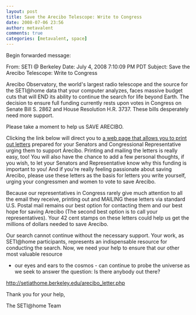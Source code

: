 ```yaml
---
layout: post
title: Save the Arecibo Telescope: Write to Congress
date: 2008-07-06 23:56
author: metavalent
comments: true
categories: [metavalent, space]
---
```

Begin forwarded message:

From: SETI @ Berkeley
Date: July 4, 2008 7:10:09 PM PDT
Subject: Save the Arecibo Telescope: Write to Congress

Arecibo Observatory, the world's largest radio telescope and the source for
the SETI@home data that your computer analyzes, faces massive budget cuts that
will END its ability to continue the search for life beyond Earth. The decision
to ensure full funding currently rests upon votes in Congress on Senate Bill S.
2862 and House Resolution H.R. 3737. These bills desperately need more support.

Please take a moment to help us SAVE ARECIBO.

Clicking the link below will direct you to <a href="http://setiathome.berkeley.edu/arecibo_letter.php">a web page that allows you to print
out letters</a> prepared for your Senators and Congressional Representative urging
them to support Arecibo. Printing and mailing the letters is really easy, too!
You will also have the chance to add a few personal thoughts, if you wish, to
let your Senators and Representative know why this funding is important to you!
And if you're really feeling passionate about saving Arecibo, please use these
letters as the basis for letters you write yourself, urging your congressmen
and women to vote to save Arecibo.

Because our representatives in Congress rarely give much attention to all the
email they receive, printing out and MAILING these letters via standard U.S.
Postal mail remains our best option for contacting them and our best hope for
saving Arecibo (The second best option is to call your representatives). Your
42 cent stamps on these letters could help us get the millions of dollars
needed to save Arecibo.

Our search cannot continue without the necessary support. Your work, as
SETI@home participants, represents an indispensable resource for conducting the
search. Now, we need your help to ensure that our other most valuable resource
- our eyes and ears to the cosmos - can continue to probe the universe as we
seek to answer the question: Is there anybody out there?

<a href="http://setiathome.berkeley.edu/arecibo_letter.php">http://setiathome.berkeley.edu/arecibo_letter.php</a>

Thank you for your help,

The SETI@home Team
